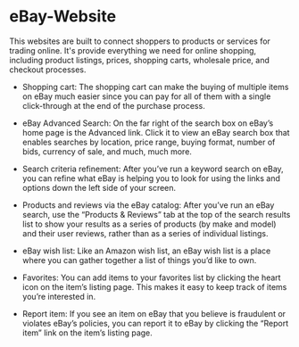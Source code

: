 # eBay-Website
This websites are built to connect shoppers to products or services for trading online. It's provide everything we need for online shopping, including product listings, prices, shopping carts, wholesale price, and checkout processes.

* Shopping cart: The shopping cart can make the buying of multiple items on eBay much easier since you can pay for all of them with a single click-through at the end of the purchase process.

* eBay Advanced Search: On the far right of the search box on eBay’s home page is the Advanced link. Click it to view an eBay search box that enables searches by location, price range, buying format, number of bids, currency of sale, and much, much more.

* Search criteria refinement: After you’ve run a keyword search on eBay, you can refine what eBay is helping you to look for using the links and options down the left side of your screen.

* Products and reviews via the eBay catalog: After you’ve run an eBay search, use the “Products & Reviews” tab at the top of the search results list to show your results as a series of products (by make and model) and their user reviews, rather than as a series of individual listings.

* eBay wish list: Like an Amazon wish list, an eBay wish list is a place where you can gather together a list of things you’d like to own.

* Favorites: You can add items to your favorites list by clicking the heart icon on the item’s listing page. This makes it easy to keep track of items you’re interested in.

* Report item: If you see an item on eBay that you believe is fraudulent or violates eBay’s policies, you can report it to eBay by clicking the “Report item” link on the item’s listing page.
